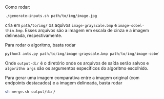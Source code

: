Como rodar:

```sh
./generate-inputs.sh path/to/img/image.jpg
```

cria em `path/to/img/` os aquivos `image-grayscale.bmp` e `image-sobel-thin.bmp`. Esses arquivos são a imagem em escala de cinza e a imagem delineada, respectivamente.

Para rodar o algoritmo, basta rodar

```python
python3 ants.py path/to/img/image-grayscale.bmp path/to/img/image-sobel-thin.bmp [-o outuput/dir/] [algorithm args]
```

Onde `output-dir` é o diretório onde os arquivos de saída serão salvos e `algorithm args` são os argumentos específicos do algoritmo escolhido.

Para gerar uma imagem comparativa entre a imagem original (com endpoints destacados) e a imagem delineada, basta rodar

```sh
sh merge.sh output/dir/
```
